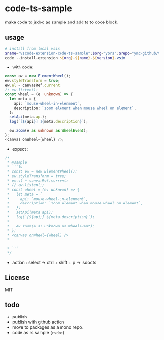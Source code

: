 # code-ts-sample

make code to jsdoc as sample and add ts to code block.

## usage

```powershell
# install from local vsix
$name="vscode-extension-code-ts-sample";$org="yors";$repo="ymc-github/vscode-extensions";$version="0.1.0"
code --install-extension ${org}-${name}-${version}.vsix


```

- with code:

```ts
const ew = new ElementWheel();
ew.styleTransform = true;
ew.el = canvasRef.current;
// ew.listen();
const wheel = (e: unknown) => {
  let meta = {
    api: `mouse-wheel-in-elenment`,
    description: `zoom element when mouse wheel on element`,
  };
  setApi(meta.api);
  log(`[${api}] ${meta.description}`);

  ew.zoom(e as unknown as WheelEvent);
};
<canvas onWheel={wheel} />;
```

- expect :

````ts
/*
 * @sample
 * ```ts
 * const ew = new ElementWheel();
 * ew.styleTransform = true;
 * ew.el = canvasRef.current;
 * // ew.listen();
 * const wheel = (e: unknown) => {
 *   let meta = {
 *     api: `mouse-wheel-in-elenment`,
 *     description: `zoom element when mouse wheel on element`,
 *   };
 *   setApi(meta.api);
 *   log(`[${api}] ${meta.description}`);
 * 
 *   ew.zoom(e as unknown as WheelEvent);
 * };
 * <canvas onWheel={wheel} />
 * 

 * ```
 */
````

- action : select -> ctrl + shift + p -> jsdocts

## License

MIT

## todo

- publish
- publish with github action
- move to packages as a mono repo.
- code as rs sample (`rsdoc`)
